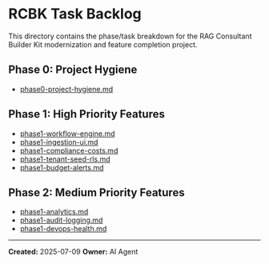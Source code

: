 # RCBK Task Backlog

This directory contains the phase/task breakdown for the RAG Consultant Builder Kit modernization and feature completion project.

## Phase 0: Project Hygiene
- [phase0-project-hygiene.md](./phase0-project-hygiene.md)

## Phase 1: High Priority Features
- [phase1-workflow-engine.md](./phase1-workflow-engine.md)
- [phase1-ingestion-ui.md](./phase1-ingestion-ui.md)
- [phase1-compliance-costs.md](./phase1-compliance-costs.md)
- [phase1-tenant-seed-rls.md](./phase1-tenant-seed-rls.md)
- [phase1-budget-alerts.md](./phase1-budget-alerts.md)

## Phase 2: Medium Priority Features
- [phase1-analytics.md](./phase1-analytics.md)
- [phase1-audit-logging.md](./phase1-audit-logging.md)
- [phase1-devops-health.md](./phase1-devops-health.md)

---

**Created:** 2025-07-09
**Owner:** AI Agent
